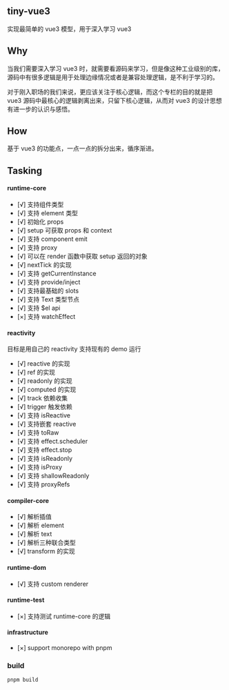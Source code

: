 ## tiny-vue3

实现最简单的 vue3 模型，用于深入学习 vue3

## Why

当我们需要深入学习 vue3 时，就需要看源码来学习，但是像这种工业级别的库，源码中有很多逻辑是用于处理边缘情况或者是兼容处理逻辑，是不利于学习的。

对于刚入职场的我们来说，更应该关注于核心逻辑，而这个专栏的目的就是把 vue3 源码中最核心的逻辑剥离出来，只留下核心逻辑，从而对 vue3 的设计思想有进一步的认识与感悟。

## How

基于 vue3 的功能点，一点一点的拆分出来，循序渐进。

## Tasking

#### runtime-core

- [√] 支持组件类型
- [√] 支持 element 类型
- [√] 初始化 props
- [√] setup 可获取 props 和 context
- [√] 支持 component emit
- [√] 支持 proxy
- [√] 可以在 render 函数中获取 setup 返回的对象
- [√] nextTick 的实现
- [√] 支持 getCurrentInstance
- [√] 支持 provide/inject
- [√] 支持最基础的 slots
- [√] 支持 Text 类型节点
- [√] 支持 $el api
- [×] 支持 watchEffect

#### reactivity

目标是用自己的 reactivity 支持现有的 demo 运行

- [√] reactive 的实现
- [√] ref 的实现
- [√] readonly 的实现
- [√] computed 的实现
- [√] track 依赖收集
- [√] trigger 触发依赖
- [√] 支持 isReactive
- [√] 支持嵌套 reactive
- [√] 支持 toRaw
- [√] 支持 effect.scheduler
- [√] 支持 effect.stop
- [√] 支持 isReadonly
- [√] 支持 isProxy
- [√] 支持 shallowReadonly
- [√] 支持 proxyRefs

#### compiler-core

- [√] 解析插值
- [√] 解析 element
- [√] 解析 text
- [√] 解析三种联合类型
- [√] transform 的实现

#### runtime-dom

- [√] 支持 custom renderer

#### runtime-test

- [×] 支持测试 runtime-core 的逻辑

#### infrastructure

- [×] support monorepo with pnpm

### build

```shell
pnpm build
```
